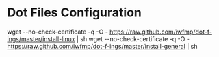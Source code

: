 # Dot Files Configuration

wget --no-check-certificate -q -O - https://raw.github.com/iwfmp/dot-f-ings/master/install-linux | sh
wget --no-check-certificate -q -O - https://raw.github.com/iwfmp/dot-f-ings/master/install-general | sh